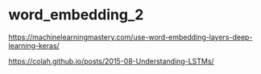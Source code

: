 # word_embedding_2
https://machinelearningmastery.com/use-word-embedding-layers-deep-learning-keras/

https://colah.github.io/posts/2015-08-Understanding-LSTMs/
